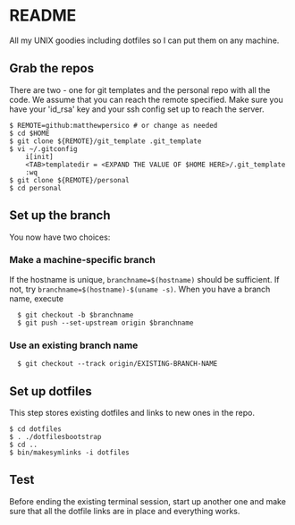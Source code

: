 # README
All my UNIX goodies including dotfiles so I can put them on any machine.

## Grab the repos
There are two - one for git templates and the personal repo with all the code.
We assume that you can reach the remote specified. Make sure you have your 'id_rsa' key and your ssh config set up to reach the server.

```
$ REMOTE=github:matthewpersico # or change as needed
$ cd $HOME
$ git clone ${REMOTE}/git_template .git_template
$ vi ~/.gitconfig
    i[init]
    <TAB>templatedir = <EXPAND THE VALUE OF $HOME HERE>/.git_template
    :wq
$ git clone ${REMOTE}/personal
$ cd personal
```

## Set up the branch
You now have two choices:
### Make a machine-specific branch
If the hostname is unique, `branchname=$(hostname)` should be sufficient. If not, try `branchname=$(hostname)-$(uname -s)`. When you have a branch name, execute
```
  $ git checkout -b $branchname
  $ git push --set-upstream origin $branchname
```
### Use an existing branch name
```
  $ git checkout --track origin/EXISTING-BRANCH-NAME
```

## Set up dotfiles
This step stores existing dotfiles and links to new ones in the repo.
```
$ cd dotfiles
$ . ./dotfilesbootstrap
$ cd ..
$ bin/makesymlinks -i dotfiles
```

## Test
Before ending the existing terminal session, start up another one and make sure that all the dotfile links are in place and everything works.
